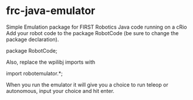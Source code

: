 frc-java-emulator
=================

Simple Emulation package for FIRST Robotics Java code running on a cRio
Add your robot code to the package RobotCode (be sure to change the package declaration).

package RobotCode; 

Also, replace the wpilibj imports with 

import robotemulator.*; 

When you run the emulator it will give you a choice to run teleop or autonomous, input your choice and hit enter. 

